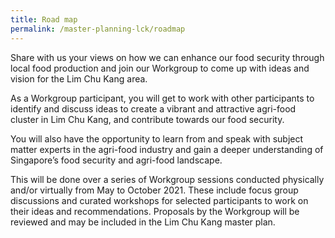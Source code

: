 ```yaml
---
title: Road map
permalink: /master-planning-lck/roadmap
---
```

Share with us your views on how we can enhance our food security through local food production and join our Workgroup to come up with ideas and vision for the Lim Chu Kang area.  

As a Workgroup participant, you will get to work with other participants to identify and discuss ideas to create a vibrant and attractive agri-food cluster in Lim Chu Kang, and contribute towards our food security.

You will also have the opportunity to learn from and speak with subject matter experts in the agri-food industry and gain a deeper understanding of Singapore’s food security and agri-food landscape.

This will be done over a series of Workgroup sessions conducted physically and/or virtually from May to October 2021. These include focus group discussions and curated workshops for selected participants to work on their ideas and recommendations. Proposals by the Workgroup will be reviewed and may be included in the Lim Chu Kang master plan.